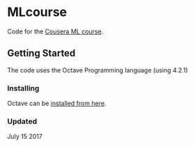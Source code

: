 # MLcourse
Code for the [Cousera ML course](https://www.coursera.org/learn/machine-learning).


## Getting Started

The code uses the Octave Programming language (using 4.2.1)

### Installing

Octave can be [installed from here](https://www.gnu.org/software/octave/download.html).

### Updated
July 15 2017

